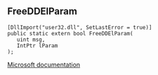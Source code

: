 ## FreeDDElParam

```
[DllImport("user32.dll", SetLastError = true)]
public static extern bool FreeDDElParam(
   uint msg,
   IntPtr lParam
);
```

[Microsoft documentation](TODO)
